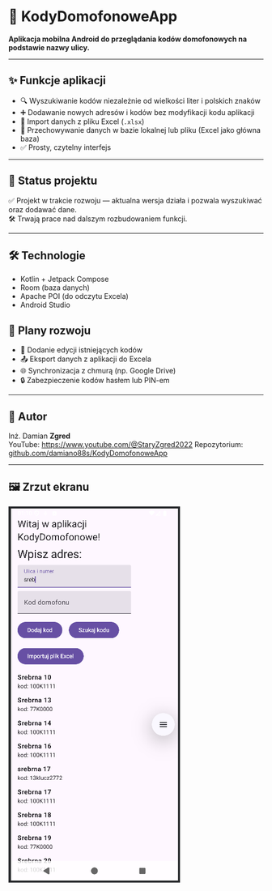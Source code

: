 # 📱 KodyDomofonoweApp

**Aplikacja mobilna Android do przeglądania kodów domofonowych na podstawie nazwy ulicy.**

---

## ✨ Funkcje aplikacji

- 🔍 Wyszukiwanie kodów niezależnie od wielkości liter i polskich znaków
- ➕ Dodawanie nowych adresów i kodów bez modyfikacji kodu aplikacji
- 📂 Import danych z pliku Excel (`.xlsx`)
- 💾 Przechowywanie danych w bazie lokalnej lub pliku (Excel jako główna baza)
- ✅ Prosty, czytelny interfejs

---

## 🧪 Status projektu

✅ Projekt w trakcie rozwoju — aktualna wersja działa i pozwala wyszukiwać oraz dodawać dane.  
🛠️ Trwają prace nad dalszym rozbudowaniem funkcji.

---

## 🛠️ Technologie

- Kotlin + Jetpack Compose
- Room (baza danych)
- Apache POI (do odczytu Excela)
- Android Studio

## 🧭 Plany rozwoju

- 📌 Dodanie edycji istniejących kodów
- 📤 Eksport danych z aplikacji do Excela
- 🌐 Synchronizacja z chmurą (np. Google Drive)
- 🔒 Zabezpieczenie kodów hasłem lub PIN-em

---

## 👤 Autor

Inż. Damian  **Zgred**  
YouTube: https://www.youtube.com/@StaryZgred2022
Repozytorium: [github.com/damiano88s/KodyDomofonoweApp](https://github.com/damiano88s/KodyDomofonoweApp)

---

## 🖼️ Zrzut ekranu

![Zrzut ekranu interfejsu](screen.png)



